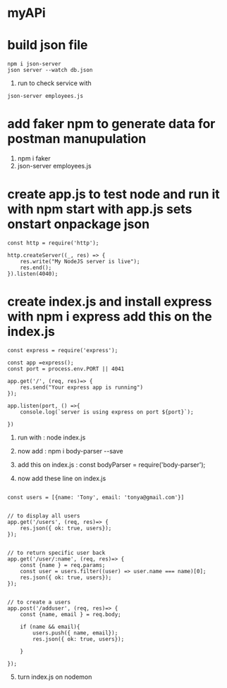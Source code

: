 # myAPi

# build json file

`````````
npm i json-server
json server --watch db.json

`````````

1. run to check service with
`````
json-server employees.js
`````

# add faker npm to generate data for postman manupulation
1. npm i faker 
2. json-server employees.js

# create app.js to test node and run it with npm start with app.js sets onstart onpackage json
```````
const http = require('http');

http.createServer((_, res) => {
    res.write("My NodeJS server is live");
    res.end();
}).listen(4040);

```````
# create index.js and install express with npm i express add this on the index.js
`````
const express = require('express');

const app =express();
const port = process.env.PORT || 4041

app.get('/', (req, res)=> {
    res.send("Your express app is running")
});

app.listen(port, () =>{
    console.log(`server is using express on port ${port}`);
    
})
`````
1. run with : node index.js

2. now add :  npm i body-parser --save

3. add this on index.js : const bodyParser = require('body-parser');

4. now add these line on index.js
````

const users = [{name: 'Tony', email: 'tonya@gmail.com'}]


// to display all users
app.get('/users', (req, res)=> {
    res.json({ ok: true, users});
});


// to return specific user back
app.get('/user/:name', (req, res)=> {
    const {name } = req.params;
    const user = users.filter((user) => user.name === name)[0];
    res.json({ ok: true, users});
});


// to create a users
app.post('/adduser', (req, res)=> {
    const {name, email } = req.body;

    if (name && email){
        users.push({ name, email});
        res.json({ ok: true, users});

    }
    
});
````
5. turn index.js on nodemon




